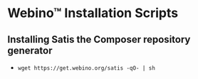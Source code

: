 # Webino™ Installation Scripts

## Installing Satis the Composer repository generator

- `wget https://get.webino.org/satis -qO- | sh`
